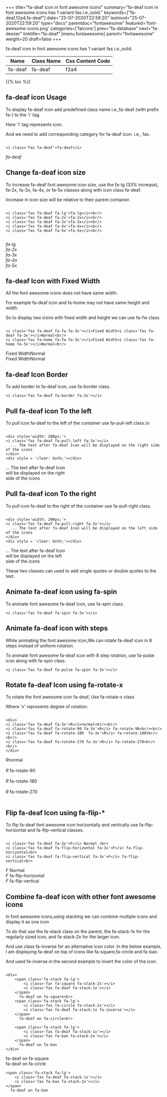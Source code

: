 +++
title="fa-deaf icon in font awesome icons"
summary="fa-deaf icon in font awesome icons has 1 variant fas i.e.,solid."
keywords=["fa-deaf,f2a4,fa-deaf"]
date="25-07-2020T22:59:20"
lastmod="25-07-2020T22:59:20"
type="docs"
parentdoc="fontawesome"
featured='font-awesome-icons.png'
categories=['faicons']
prev="fa-database"
next="fa-deezer"
linktitle="fa-deaf"
[menu.fontawesome]
parent="fontawesome"
weight=20
draft=false
+++


fa-deaf icon in font awesome icons has 1 variant fas i.e.,solid.

<div class='table-responsive'><table class='table'><thead><tr><th>Name</th><th>Class Name</th><th>Css Content Code</th></tr></thead><tbody><tr><td>fa-deaf</td><td>fa-deaf</td><td>f2a4</td></tr></tbody></table></div>


{{% toc %}}


## fa-deaf icon Usage

To display fa-deaf icon add predefined class name i.e.,fa-deaf (with prefix fa-) to the 'i' tag.

Here 'i' tag represents icon.

And we need to add corresponding category for fa-deaf icon. i.e., fas.


```

<i class='fas fa-deaf'>fa-deaf</i>
```

<i class='fas fa-deaf'>fa-deaf</i>




## Change fa-deaf icon size
To increase fa-deaf font awesome icon size, use the fa-lg (33% increase), fa-2x, fa-3x, fa-4x, or fa-5x classes along with icon class fa-deaf.

Increase in icon size will be relative to their parent container. 

```

<i class='fas fa-deaf fa-lg'>fa-lg</i><br/>
<i class='fas fa-deaf fa-2x'>fa-2x</i><br/>
<i class='fas fa-deaf fa-3x'>fa-3x</i><br/>
<i class='fas fa-deaf fa-4x'>fa-4x</i><br/>
<i class='fas fa-deaf fa-5x'>fa-5x</i><br/>
            
```

<i class='fas fa-deaf fa-lg'>fa-lg</i><br/>
<i class='fas fa-deaf fa-2x'>fa-2x</i><br/>
<i class='fas fa-deaf fa-3x'>fa-3x</i><br/>
<i class='fas fa-deaf fa-4x'>fa-4x</i><br/>
<i class='fas fa-deaf fa-5x'>fa-5x</i><br/>
            



## fa-deaf Icon with Fixed Width 

All the font awesome icons does not have same width.

For example fa-deaf icon and fa-home may not have same height and width.

So to display two icons with fixed width and height we can use fa-fw class.


```

<i class='fas fa-deaf fa-fw fa-3x'></i>Fixed Width<i class='fas fa-deaf fa-3x'></i>Normal<br/>
<i class='fas fa-home fa-fw fa-3x'></i>Fixed Width<i class='fas fa-home fa-3x'></i>Normal<br/>
```

<i class='fas fa-deaf fa-fw fa-3x'></i>Fixed Width<i class='fas fa-deaf fa-3x'></i>Normal<br/>
<i class='fas fa-home fa-fw fa-3x'></i>Fixed Width<i class='fas fa-home fa-3x'></i>Normal<br/>



## fa-deaf Icon Border 

To add border to fa-deaf icon, use fa-border class.


```
<i class='fas fa-deaf fa-border fa-3x'></i>

```
<i class='fas fa-deaf fa-border fa-3x'></i>





## Pull fa-deaf icon To the left

To pull icon fa-deaf to the left of the container use fa-pull-left class.\n

```

<div style='width: 200px;'>
<i class='fas fa-deaf fa-pull-left fa-3x'></i>
  ... The text after fa-deaf Icon will be displayed on the right side of the icons
</div>
<div style = 'clear: both;'></div>
```

<div style='width: 200px;'>
<i class='fas fa-deaf fa-pull-left fa-3x'></i>
  ... The text after fa-deaf Icon will be displayed on the right side of the icons
</div>
<div style = 'clear: both;'></div>




## Pull fa-deaf icon To the right
To pull icon fa-deaf to the right of the container use fa-pull-right class.

```

<div style='width: 200px;'>
<i class='fas fa-deaf fa-pull-right fa-3x'></i>
  ... The text after fa-deaf Icon will be displayed on the left side of the icons
</div>
<div style = 'clear: both;'></div>
```

<div style='width: 200px;'>
<i class='fas fa-deaf fa-pull-right fa-3x'></i>
  ... The text after fa-deaf Icon will be displayed on the left side of the icons
</div>
<div style = 'clear: both;'></div>

These two classes can used to add single quotes or double quotes to the text.


## Animate fa-deaf icon using fa-spin
To animate font awesome fa-deaf icon, use fa-spin class.

```
<i class='fas fa-deaf fa-spin fa-3x'></i>
```
<i class='fas fa-deaf fa-spin fa-3x'></i>




## Animate fa-deaf icon with steps
While animating the font awesome icon,We can rotate fa-deaf icon in 8 steps instead of uniform rotation.

To animate font awesome fa-deaf icon with 8 step rotation, use fa-pulse icon along with fa-spin class.


```
<i class='fas fa-deaf fa-pulse fa-spin fa-3x'></i>

```
<i class='fas fa-deaf fa-pulse fa-spin fa-3x'></i>





## Rotate fa-deaf Icon using fa-rotate-x
To rotate the font awesome icon fa-deaf, Use fa-rotate-x class

Where 'x' represents degree of rotation.


```

<div>
<i class='fas fa-deaf fa-3x'>R</i>normal<br/><br/>
<i class='fas fa-deaf fa-rotate-90 fa-3x'>R</i> fa-rotate-90<br/><br/> 
<i class='fas fa-deaf fa-rotate-180  fa-3x'>R</i> fa-rotate-180<br/><br/> 
<i class='fas fa-deaf fa-rotate-270 fa-3x'>R</i> fa-rotate-270<br/><br/>
</div>
```

<div>
<i class='fas fa-deaf fa-3x'>R</i>normal<br/><br/>
<i class='fas fa-deaf fa-rotate-90 fa-3x'>R</i> fa-rotate-90<br/><br/> 
<i class='fas fa-deaf fa-rotate-180  fa-3x'>R</i> fa-rotate-180<br/><br/> 
<i class='fas fa-deaf fa-rotate-270 fa-3x'>R</i> fa-rotate-270<br/><br/>
</div>




## Flip fa-deaf Icon using fa-flip-*
To flip fa-deaf font awesome icon horizontally and vertically use fa-flip-horizontal and fa-flip-vertical classes. 

```

<i class='fas fa-deaf fa-3x'>F</i> Normal <br>
<i class='fas fa-deaf fa-flip-horizontal fa-3x'>F</i> fa-flip-horizontal<br>
<i class='fas fa-deaf fa-flip-vertical fa-3x'>F</i> fa-flip-vertical<br>
```

<i class='fas fa-deaf fa-3x'>F</i> Normal <br>
<i class='fas fa-deaf fa-flip-horizontal fa-3x'>F</i> fa-flip-horizontal<br>
<i class='fas fa-deaf fa-flip-vertical fa-3x'>F</i> fa-flip-vertical<br>




## Combine fa-deaf icon with other font awesome icons
In font awesome icons,using stacking we can combine multiple icons and display it as one icon 

To do that use the fa-stack class on the parent, the fa-stack-1x for the regularly sized icon, and fa-stack-2x for the larger icon.

And use class fa-inverse for an alternative icon color. 
In the below example, I am displaying fa-deaf on top of icons like fa-square,fa-circle and fa-ban.

And used fa-inverse in the second example to invert the color of the icon.

```

<div>
    <span class='fa-stack fa-lg'>
        <i class='far fa-square fa-stack-2x'></i>
        <i class='fas fa-deaf fa-stack-1x'></i>
    </span>
      fa-deaf on fa-square<br>
    <span class='fa-stack fa-lg'>
        <i class='fas fa-circle fa-stack-2x'></i>
        <i class='fas fa-deaf fa-stack-1x fa-inverse'></i>
    </span>
      fa-deaf on fa-circle<br>

    <span class='fa-stack fa-lg'>
        <i class='fas fa-deaf fa-stack-1x'></i>
        <i class='fas fa-ban fa-stack-2x'></i>
    </span>
      fa-deaf on fa-ban
</div>
```

<div>
    <span class='fa-stack fa-lg'>
        <i class='far fa-square fa-stack-2x'></i>
        <i class='fas fa-deaf fa-stack-1x'></i>
    </span>
      fa-deaf on fa-square<br>
    <span class='fa-stack fa-lg'>
        <i class='fas fa-circle fa-stack-2x'></i>
        <i class='fas fa-deaf fa-stack-1x fa-inverse'></i>
    </span>
      fa-deaf on fa-circle<br>

    <span class='fa-stack fa-lg'>
        <i class='fas fa-deaf fa-stack-1x'></i>
        <i class='fas fa-ban fa-stack-2x'></i>
    </span>
      fa-deaf on fa-ban
</div>






